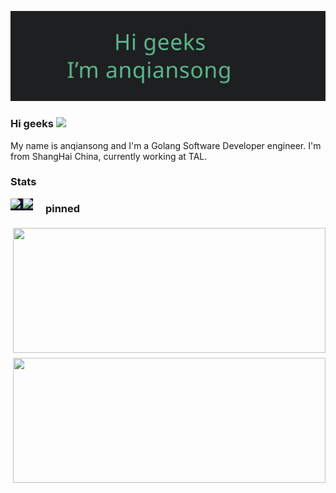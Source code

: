 ![anqiansong](anqiansong.svg)

### Hi geeks <img src="https://raw.githubusercontent.com/anqiansong/anqiansong/master/wave.gif" width="30px">
My name is anqiansong and I'm a Golang Software Developer engineer. I'm from ShangHai China, currently working at TAL.

### Stats
<div style="background: #141320;float:left;margin-right:20px">
    <img src="https://github-readme-stats.vercel.app/api?username=anqiansong&theme=radical&hide_border=true"/>
    <img src="https://github-readme-stats.vercel.app/api/top-langs/?username=anqiansong&layout=compact&theme=radical&hide_border=true"/>
</div>


### pinned

<div style="display: flex;flex-wrap: wrap;">
<img src="https://github-readme-stats.vercel.app/api/pin/?username=anqiansong&repo=hey-go-zero&theme=monokai" style="height: 200px;width: 500px;object-fit: fill;margin: 4px"/>
<img src="https://github-readme-stats.vercel.app/api/pin/?username=anqiansong&repo=hey-go-zero&theme=bear" style="height: 200px;width: 500px;object-fit: fill;margin: 4px"/>
</div>
